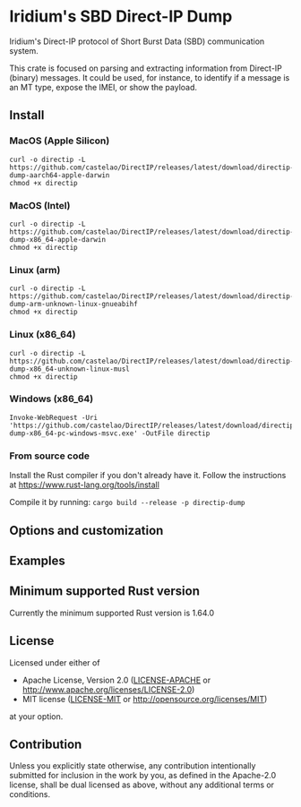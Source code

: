 # Iridium's SBD Direct-IP Dump

Iridium's Direct-IP protocol of Short Burst Data (SBD) communication system.

This crate is focused on parsing and extracting information from Direct-IP
(binary) messages. It could be used, for instance, to identify if a message is
an MT type, expose the IMEI, or show the payload.

## Install

### MacOS (Apple Silicon)

``` shell
curl -o directip -L https://github.com/castelao/DirectIP/releases/latest/download/directip-dump-aarch64-apple-darwin
chmod +x directip
```

### MacOS (Intel)

``` shell
curl -o directip -L https://github.com/castelao/DirectIP/releases/latest/download/directip-dump-x86_64-apple-darwin
chmod +x directip
```

### Linux (arm)

``` shell
curl -o directip -L https://github.com/castelao/DirectIP/releases/latest/download/directip-dump-arm-unknown-linux-gnueabihf
chmod +x directip
```

### Linux (x86_64)

``` shell
curl -o directip -L https://github.com/castelao/DirectIP/releases/latest/download/directip-dump-x86_64-unknown-linux-musl
chmod +x directip
```

### Windows (x86_64)

``` shell
Invoke-WebRequest -Uri 'https://github.com/castelao/DirectIP/releases/latest/download/directip-dump-x86_64-pc-windows-msvc.exe' -OutFile directip
```

### From source code

Install the Rust compiler if you don't already have it. Follow the
instructions at https://www.rust-lang.org/tools/install

Compile it by running: `cargo build --release -p directip-dump`

## Options and customization

## Examples

## Minimum supported Rust version

Currently the minimum supported Rust version is 1.64.0

## License

Licensed under either of

* Apache License, Version 2.0
   ([LICENSE-APACHE](LICENSE-APACHE) or http://www.apache.org/licenses/LICENSE-2.0)
* MIT license
   ([LICENSE-MIT](LICENSE-MIT) or http://opensource.org/licenses/MIT)

at your option.

## Contribution

Unless you explicitly state otherwise, any contribution intentionally submitted
for inclusion in the work by you, as defined in the Apache-2.0 license, shall be
dual licensed as above, without any additional terms or conditions.

